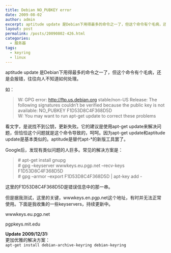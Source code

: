 ```yaml
---
title: Debian NO_PUBKEY error
date: 2009-08-02
author: admin
excerpt: aptitude update 是Debian下用得最多的命令之一了，但这个命令有个毛病，还是会报错，往往向人不知道如何处理。比如NO_PUBKEY错误。
layout: post
permalink: /posts/20090802-426.html
categories:
  - 服务器
tags:
  - keyring
  - linux
---
```

aptitude update 是Debian下用得最多的命令之一了，但这个命令有个毛病，还是会报错，往往向人不知道如何处理。

如：

> W: GPG error: http://ftp.us.debian.org stable/non-US Release: The following signatures couldn&#8217;t be verified because the public key is not available: NO_PUBKEY F1D53D8C4F368D5D  
> W: You may want to run apt-get update to correct these problems

看文字，是说找不到公钥，更新失败。它的建议是使用apt-get update来解决问题，但恰恰这个问题就是这个命令导致的，呵呵。因为apt-get update和aptitude update是基本类似的。aptitude是替代apt-*的新版工具罢了。

Google后，发现有类似问题的人巨多。常见的解决方案是：

> \# apt-get install gnupg  
> \# gpg &#8211;keyserver wwwkeys.eu.pgp.net &#8211;recv-keys F1D53D8C4F368D5D  
> \# gpg &#8211;armor &#8211;export F1D53D8C4F368D5D | apt-key add -

这里的F1D53D8C4F368D5D是错误信息中的那一串。

但是据我测试，这里的关键，wwwkeys.en.pgp.net这个地址，有时并无法正常使用。下面是我收集的一些keyservers，持续更新中。

wwwkeys.eu.pgp.net

pgpkeys.mit.edu

**Update 2009/12/31:**  
更加优雅的解决方案：  
`apt-get install debian-archive-keyring debian-keyring`